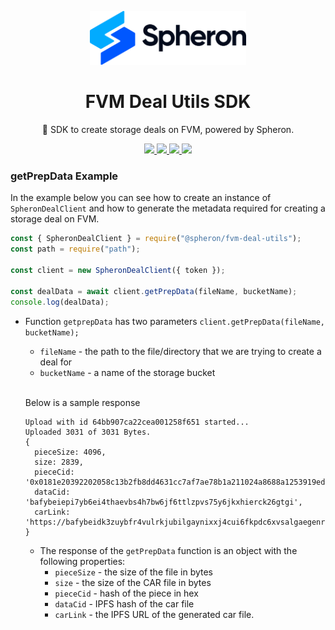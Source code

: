 <p align="center">
  <picture>
    <source media="(prefers-color-scheme: dark)" srcset="https://github.com/spheronFdn/sdk/blob/main/.github/assets/spheron-logo-dark.svg">
    <source media="(prefers-color-scheme: light)" srcset="https://github.com/spheronFdn/sdk/blob/main/.github/assets/spheron-logo.svg">
    <img alt="Spheron" src="https://github.com/spheronFdn/sdk/blob/main/.github/assets/spheron-logo.svg" width="250">
  </picture>
</p>

<h1 align="center">FVM Deal Utils SDK</h1>

<p align="center">
  🧰 SDK to create storage deals on FVM, powered by Spheron.
</p>

<p align="center">  
  <a href="https://www.npmjs.com/package/@spheron/storage" target="_blank" rel="noreferrer">
    <img src="https://img.shields.io/static/v1?label=npm&message=v1.0.19&color=green" />
  </a>
  <a href="https://github.com/spheronFdn/sdk/blob/main/LICENSE" target="_blank" rel="noreferrer">
    <img src="https://img.shields.io/static/v1?label=license&message=Apache%202.0&color=red" />
  </a>
  <a href="https://discord.com/invite/ahxuCtm" target="_blank" rel="noreferrer">
    <img src="https://img.shields.io/static/v1?label=community&message=discord&color=blue" />
  </a>
  <a href="https://twitter.com/SpheronFdn" target="_blank" rel="noreferrer">
    <img src="https://img.shields.io/twitter/url/https/twitter.com/cloudposse.svg?style=social&label=Follow%20%40SpheronFdn" />
  </a>
</p>

### getPrepData Example

In the example below you can see how to create an instance of `SpheronDealClient` and how to generate the metadata required for creating a storage deal on FVM.

```js
const { SpheronDealClient } = require("@spheron/fvm-deal-utils");
const path = require("path");

const client = new SpheronDealClient({ token });

const dealData = await client.getPrepData(fileName, bucketName);
console.log(dealData);
```

- Function `getprepData` has two parameters `client.getPrepData(fileName, bucketName);`

  - `fileName` - the path to the file/directory that we are trying to create a deal for
  - `bucketName` - a name of the storage bucket
    <br/><br/>

  Below is a sample response

  ```
  Upload with id 64bb907ca22cea001258f651 started...
  Uploaded 3031 of 3031 Bytes.
  {
    pieceSize: 4096,
    size: 2839,
    pieceCid: '0x0181e20392202058c13b2fb8dd4631cc7af7ae78b1a211024a8688a1253919ede23c6fd016931e',
    dataCid: 'bafybeiepi7yb6ei4thaevbs4h7bw6jf6ttlzpvs75y6jkxhierck26gtgi',
    carLink: 'https://bafybeidk3zuybfr4vulrkjubilgaynixxj4cui6fkpdc6xvsalgaegenr4.ipfs.sphn.link'
  }
  ```

  - The response of the `getPrepData` function is an object with the following properties:
    - `pieceSize` - the size of the file in bytes
    - `size` - the size of the CAR file in bytes
    - `pieceCid` - hash of the piece in hex
    - `dataCid` - IPFS hash of the car file
    - `carLink` - the IPFS URL of the generated car file.
